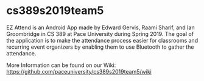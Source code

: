 # cs389s2019team5

EZ Attend is an Android App made by Edward Gervis, Raami Sharif, and Ian Groombridge in CS 389 at Pace University during Spring 2019. The goal of the application is to make the attendance process easier for classrooms and recurring event organizers by enabling them to use Bluetooth to gather the attendance. 

More Information can be found on our Wiki: https://github.com/paceuniversity/cs389s2019team5/wiki
